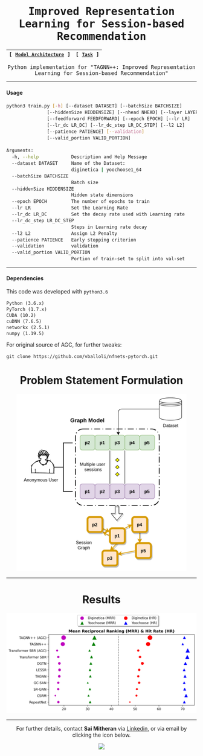 
<div align="center">

<samp>
     
# Improved Representation Learning for Session-based Recommendation

    

| **[ [```Model Architecture```](<assets/TAGNN++.png>) ]** | **[ [```Task```](<assets/SBR_Task.png>) ]** 
|:-------------------:|:-------------------:|

  Python implementation for "TAGNN++: Improved Representation Learning for Session-based Recommendation"
 

---
   
</div>  
     
#### Usage     
     
```bash
python3 train.py [-h] [--dataset DATASET] [--batchSize BATCHSIZE]
               [--hiddenSize HIDDENSIZE] [--nhead NHEAD] [--layer LAYER]
               [--feedforward FEEDFORWARD] [--epoch EPOCH] [--lr LR]
               [--lr_dc LR_DC] [--lr_dc_step LR_DC_STEP] [--l2 L2]
               [--patience PATIENCE] [--validation] 
               [--valid_portion VALID_PORTION]

Arguments:
  -h, --help            Description and Help Message
  --dataset DATASET     Name of the Dataset:
                        diginetica | yoochoose1_64
  --batchSize BATCHSIZE
                        Batch size
  --hiddenSize HIDDENSIZE
                        Hidden state dimensions
  --epoch EPOCH         The number of epochs to train
  --lr LR               Set the Learning Rate
  --lr_dc LR_DC         Set the decay rate used with Learning rate
  --lr_dc_step LR_DC_STEP
                        Steps in Learning rate decay
  --l2 L2               Assign L2 Penalty
  --patience PATIENCE   Early stopping criterion
  --validation          validation
  --valid_portion VALID_PORTION
                        Portion of train-set to split into val-set
```     
---     
     
#### Dependencies

   
     
This code was developed with ```python3.6```
```
Python (3.6.x)
PyTorch (1.7.x)
CUDA (10.2)
cuDNN (7.6.5)
networkx (2.5.1)
numpy (1.19.5)     
```
For original source of AGC, for further tweaks:
     
```
git clone https://github.com/vballoli/nfnets-pytorch.git   
```        
     
<div align="center">
     
# Problem Statement Formulation

<img src="assets/SBR_Task.png" width="450">
  
---     
     
# Results

<img src="assets/Results_plot.png" width="600">
  
---
     
For further details, contact **Sai Mitheran** via [Linkedin](https://www.linkedin.com/in/sai-mitheran-4b9422187/), or via email by clicking the icon below.     

<a href="mailto:saimitheran06@gmail.com?"><img src="https://img.shields.io/badge/gmail-%23DD0031.svg?&style=for-the-badge&logo=gmail&logoColor=white"/></a>     
     
  </samp>  
  
  
  
  </div>  
